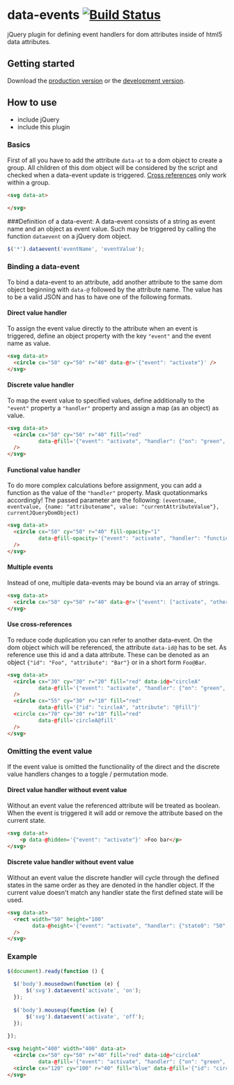 # data-events [![Build Status](https://travis-ci.org/ssauermann/data-events.svg?branch=master)](https://travis-ci.org/ssauermann/data-events)
jQuery plugin for defining event handlers for dom attributes inside of html5 data attributes.

## Getting started
Download the [production version][min] or the [development version][max].

[min]: https://raw.github.com/ssauermann/data-events/master/dist/jquery.data-events.min.js
[max]: https://raw.github.com/ssauermann/data-events/master/dist/jquery.data-events.js

## How to use
- include jQuery
- include this plugin

### Basics
First of all you have to add the attribute `data-at` to a dom object to create a group. All children of this dom object will be considered by the script and checked when a data-event update is triggered. [Cross references](#use-cross-references) only work within a group.

```html
<svg data-at>

</svg>
```

###Definition of a data-event:
A data-event consists of a string as event name and an object as event value. Such may be triggered by calling the function `dataevent` on a jQuery dom object.

```js
$('*').dataevent('eventName', 'eventValue');
```

### Binding a data-event
To bind a data-event to an attribute, add another attribute to the same dom object beginning with `data-@` followed by the attribute name. The value has to be a valid JSON and has to have one of the following formats.

#### Direct value handler
To assign the event value directly to the attribute when an event is triggered, define an object property with the key `"event"` and the event name as value.
```html
<svg data-at>
  <circle cx="50" cy="50" r="40" data-@r='{"event": "activate"}' />
</svg>
```

#### Discrete value handler
To map the event value to specified values, define additionally to the `"event"` property a `"handler"` property and assign a map (as an object) as value.
```html
<svg data-at>
  <circle cx="50" cy="50" r="40" fill="red"
          data-@fill='{"event": "activate", "handler": {"on": "green", "off": "red"} }'
  />
</svg>
```

#### Functional value handler
To do more complex calculations before assignment, you can add a function as the value of the `"handler"` property. Mask quotationmarks accordingly! The passed parameter are the following: `(eventname, eventvalue, {name: "attributename", value: "currentAttributeValue"}, currentJQueryDomObject)`
```html
<svg data-at>
  <circle cx="50" cy="50" r="40" fill-opacity="1"
          data-@fill-opacity='{"event": "activate", "handler": "function(event, val){return (val%100)/100;}" }'
  />
</svg>
```

#### Multiple events
Instead of one, multiple data-events may be bound via an array of strings.
```html
<svg data-at>
  <circle cx="50" cy="50" r="40" data-@r='{"event": ["activate", "other"] }' />
</svg>
```

#### Use cross-references
To reduce code duplication you can refer to another data-event. On the dom object which will be referenced, the attribute `data-id@` has to be set. As reference use this id and a data attribute. These can be denoted as an object `{"id": "Foo", "attribute": "Bar"}` or in a short form `Foo@Bar`.
```html
<svg data-at>
  <circle cx="30" cy="30" r="20" fill="red" data-id@="circleA"
          data-@fill='{"event": "activate", "handler": {"on": "green", "off": "red"} }'
  />
  <circle cx="55" cy="30" r="10" fill="red"
          data-@fill='{"id": "circleA", "attribute": "@fill"}'
  <circle cx="70" cy="30" r="10" fill="red"
          data-@fill='circleA@fill'
  />
</svg>
```

### Omitting the event value
If the event value is omitted the functionality of the direct and the discrete value handlers changes to a toggle / permutation mode.

#### Direct value handler without event value
Without an event value the referenced attribute will be treated as boolean. When the event is triggered it will add or remove the attribute based on the current state.
```html
<svg data-at>
    <p data-@hidden='{"event": "activate"}' >Foo bar</p>
</svg>
```

#### Discrete value handler without event value
Without an event value the discrete handler will cycle through the defined states in the same order as they are denoted in the handler object. If the current value doesn't match any handler state the first defined state will be used.
```html
<svg data-at>
  <rect width="50" height="100"
        data-@height='{"event": "activate", "handler": {"state0": "50", "state1": "100", "state2": "200"} }'
  />
</svg>
```

### Example
```js
$(document).ready(function () {
  
  $('body').mousedown(function (e) {
      $('svg').dataevent('activate', 'on');
  });
  
  $('body').mouseup(function (e) {
      $('svg').dataevent('activate', 'off');
  });
  
});
```
```html
<svg height="400" width="400" data-at>
  <circle cx="50" cy="50" r="40" fill="red" data-id@="circleA"
          data-@fill='{"event": "activate", "handler": {"on": "green", "off": "red"}}' />
  <circle cx="120" cy="100" r="40" fill="blue" data-@fill='{"id": "circleA", "attribute": "@fill"}' />
</svg>
```
